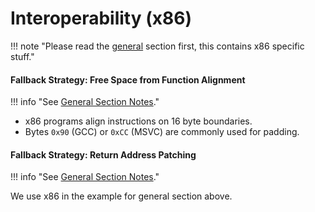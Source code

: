# Interoperability (x86)

!!! note "Please read the [general](./interop-general.md) section first, this contains x86 specific stuff."

#### Fallback Strategy: Free Space from Function Alignment

!!! info "See [General Section Notes](./interop-general.md#free-space-from-function-alignment)."

- x86 programs align instructions on 16 byte boundaries. 
- Bytes `0x90` (GCC) or `0xCC` (MSVC) are commonly used for padding.

#### Fallback Strategy: Return Address Patching

!!! info "See [General Section Notes](./interop-general.md#return-address-patching)."

We use x86 in the example for general section above.